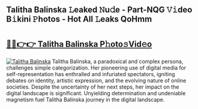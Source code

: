 ## Talitha Balinska 𝙻eaked 𝙽u𝚍e - Part-NQG 𝚅𝚒deo B𝚒kini 𝙿hotos - Hot All 𝙻eaks QoHmm

# <h2><a href="http://ld1ceq.urlbe.top/?page=Talitha+Balinska">🔗🔗👉👉 Talitha Balinska P𝚑oto𝚜Vid𝚎o</a></h2>

[![Talitha Balinska](https://i.imgur.com/eBuTRDB.gif)](http://ld1ceq.urlbe.top/?page=Talitha+Balinska)
Talitha Balinska, a paradoxical and complex persona, challenges simple categorization. Her pioneering use of digital media for self-representation has enthralled and infuriated spectators, igniting debates on identity, artistic expression, and the evolving nature of online societies. Despite the uncertainty of her next steps, her impact on the digital landscape is significant. Unyielding determination and undeniable magnetism fuel Talitha Balinska journey in the digital landscape.
